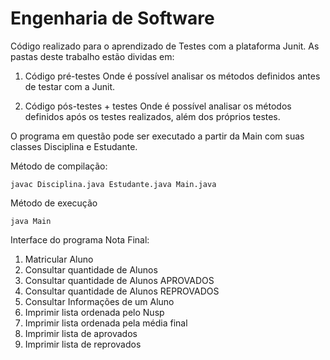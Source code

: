 # Engenharia de Software

Código realizado para o aprendizado de Testes com a plataforma Junit. As pastas deste trabalho estão dividas em:
1. Código pré-testes
Onde é possível analisar os métodos definidos antes de testar com a Junit.

2. Código pós-testes + testes
Onde é possível analisar os métodos definidos após os testes realizados, além dos próprios testes.


O programa em questão pode ser executado a partir da Main com suas classes Disciplina e Estudante.

Método de compilação:
```
javac Disciplina.java Estudante.java Main.java
```

Método de execução
```
java Main
```

Interface do programa Nota Final:

1. Matricular Aluno
2. Consultar quantidade de Alunos
3. Consultar quantidade de Alunos APROVADOS
4. Consultar quantidade de Alunos REPROVADOS
5. Consultar Informações de um Aluno
6. Imprimir lista ordenada pelo Nusp
7. Imprimir lista ordenada pela média final
8. Imprimir lista de aprovados
9. Imprimir lista de reprovados



